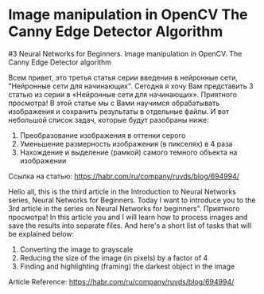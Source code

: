 # Image manipulation in OpenCV The Canny Edge Detector Algorithm
#3 Neural Networks for Beginners. Image manipulation in OpenCV. The Canny Edge Detector algorithm 

Всем привет, это третья статья серии введения в нейронные сети, "Нейронные сети для начинающих". 
Сегодня я хочу Вам представить 3 статью из серии в «Нейронные сети для начинающих». Приятного просмотра!
В этой статье мы с Вами научимся обрабатывать изображения и сохранить результаты в отдельные файлы. И вот небольшой список задач, которые будут разобраны ниже:
<ol>
	<li>Преобразование изображения в оттенки серого</li>
	<li>Уменьшение размерность изображения (в пикселях) в 4 раза</li>
	<li>Нахождение и выделение (рамкой) самого темного объекта на изображении</li>
</ol> 

Ссылка на статью: https://habr.com/ru/company/ruvds/blog/694994/



Hello all, this is the third article in the Introduction to Neural Networks series, Neural Networks for Beginners. 
Today I want to introduce you to the 3rd article in the series on Neural Networks for
beginners". Приятного просмотра!
In this article you and I will learn how to process images and save
the results into separate files. And here's a short list of tasks that
will be explained below:
<ol>
	<li>Converting the image to grayscale</li>
	<li>Reducing the size of the image (in pixels) by a factor of 4</li>
	<li>Finding and highlighting (framing) the darkest object in the image</li>
</ol> 

Article Reference: https://habr.com/ru/company/ruvds/blog/694994/

